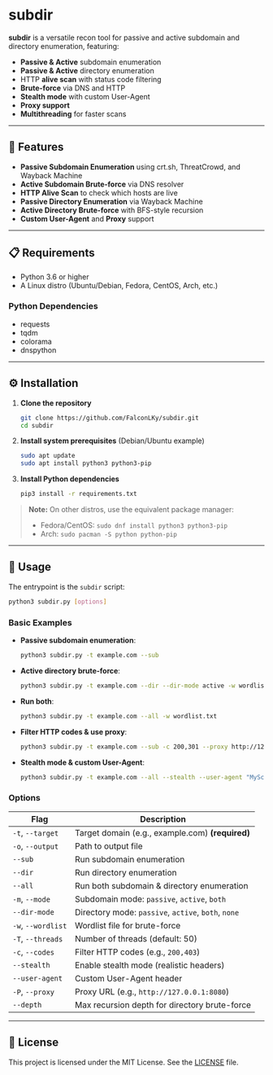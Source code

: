 # subdir

**subdir** is a versatile recon tool for passive and active subdomain and directory enumeration, featuring:

- **Passive & Active** subdomain enumeration
- **Passive & Active** directory enumeration
- HTTP **alive scan** with status code filtering
- **Brute-force** via DNS and HTTP
- **Stealth mode** with custom User-Agent
- **Proxy support**
- **Multithreading** for faster scans

---

## 🚀 Features

- **Passive Subdomain Enumeration** using crt.sh, ThreatCrowd, and Wayback Machine
- **Active Subdomain Brute-force** via DNS resolver
- **HTTP Alive Scan** to check which hosts are live
- **Passive Directory Enumeration** via Wayback Machine
- **Active Directory Brute-force** with BFS-style recursion
- **Custom User-Agent** and **Proxy** support

---

## 📋 Requirements

- Python 3.6 or higher
- A Linux distro (Ubuntu/Debian, Fedora, CentOS, Arch, etc.)

### Python Dependencies

- requests
- tqdm
- colorama
- dnspython

---

## ⚙️ Installation

1. **Clone the repository**

   ```bash
   git clone https://github.com/FalconLKy/subdir.git
   cd subdir
   ```

2. **Install system prerequisites** (Debian/Ubuntu example)

   ```bash
   sudo apt update
   sudo apt install python3 python3-pip
   ```

3. **Install Python dependencies**

   ```bash
   pip3 install -r requirements.txt
   ```

> **Note:** On other distros, use the equivalent package manager:
> - Fedora/CentOS: `sudo dnf install python3 python3-pip`
> - Arch: `sudo pacman -S python python-pip`

---

## 🏁 Usage

The entrypoint is the `subdir` script:

```bash
python3 subdir.py [options]
```

### Basic Examples

- **Passive subdomain enumeration**:
  ```bash
  python3 subdir.py -t example.com --sub
  ```

- **Active directory brute-force**:
  ```bash
  python3 subdir.py -t example.com --dir --dir-mode active -w wordlist.txt
  ```

- **Run both**:
  ```bash
  python3 subdir.py -t example.com --all -w wordlist.txt
  ```

- **Filter HTTP codes & use proxy**:
  ```bash
  python3 subdir.py -t example.com --sub -c 200,301 --proxy http://127.0.0.1:8080
  ```

- **Stealth mode & custom User-Agent**:
  ```bash
  python3 subdir.py -t example.com --all --stealth --user-agent "MyScanner/1.0"
  ```

### Options

| Flag                  | Description                                         |
|-----------------------|-----------------------------------------------------|
| `-t`, `--target`      | Target domain (e.g., example.com) **(required)**    |
| `-o`, `--output`      | Path to output file                                 |
| `--sub`               | Run subdomain enumeration                           |
| `--dir`               | Run directory enumeration                           |
| `--all`               | Run both subdomain & directory enumeration          |
| `-m`, `--mode`        | Subdomain mode: `passive`, `active`, `both`         |
| `--dir-mode`          | Directory mode: `passive`, `active`, `both`, `none` |
| `-w`, `--wordlist`    | Wordlist file for brute-force                      |
| `-T`, `--threads`     | Number of threads (default: 50)                     |
| `-c`, `--codes`       | Filter HTTP codes (e.g., `200,403`)                 |
| `--stealth`           | Enable stealth mode (realistic headers)             |
| `--user-agent`        | Custom User-Agent header                            |
| `-P`, `--proxy`       | Proxy URL (e.g., `http://127.0.0.1:8080`)           |
| `--depth`             | Max recursion depth for directory brute-force       |

---

## 📜 License

This project is licensed under the MIT License. See the [LICENSE](LICENSE) file.

